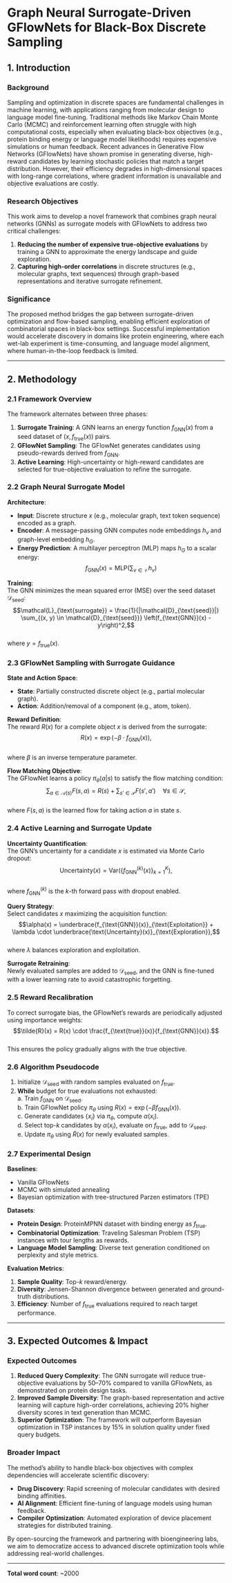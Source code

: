 # Graph Neural Surrogate-Driven GFlowNets for Black-Box Discrete Sampling  

## 1. Introduction  

### Background  
Sampling and optimization in discrete spaces are fundamental challenges in machine learning, with applications ranging from molecular design to language model fine-tuning. Traditional methods like Markov Chain Monte Carlo (MCMC) and reinforcement learning often struggle with high computational costs, especially when evaluating black-box objectives (e.g., protein binding energy or language model likelihoods) requires expensive simulations or human feedback. Recent advances in Generative Flow Networks (GFlowNets) have shown promise in generating diverse, high-reward candidates by learning stochastic policies that match a target distribution. However, their efficiency degrades in high-dimensional spaces with long-range correlations, where gradient information is unavailable and objective evaluations are costly.  

### Research Objectives  
This work aims to develop a novel framework that combines graph neural networks (GNNs) as surrogate models with GFlowNets to address two critical challenges:  
1. **Reducing the number of expensive true-objective evaluations** by training a GNN to approximate the energy landscape and guide exploration.  
2. **Capturing high-order correlations** in discrete structures (e.g., molecular graphs, text sequences) through graph-based representations and iterative surrogate refinement.  

### Significance  
The proposed method bridges the gap between surrogate-driven optimization and flow-based sampling, enabling efficient exploration of combinatorial spaces in black-box settings. Successful implementation would accelerate discovery in domains like protein engineering, where each wet-lab experiment is time-consuming, and language model alignment, where human-in-the-loop feedback is limited.  

---

## 2. Methodology  

### 2.1 Framework Overview  
The framework alternates between three phases:  
1. **Surrogate Training**: A GNN learns an energy function $f_{\text{GNN}}(x)$ from a seed dataset of $(x, f_{\text{true}}(x))$ pairs.  
2. **GFlowNet Sampling**: The GFlowNet generates candidates using pseudo-rewards derived from $f_{\text{GNN}}$.  
3. **Active Learning**: High-uncertainty or high-reward candidates are selected for true-objective evaluation to refine the surrogate.  

### 2.2 Graph Neural Surrogate Model  

**Architecture**:  
- **Input**: Discrete structure $x$ (e.g., molecular graph, text token sequence) encoded as a graph.  
- **Encoder**: A message-passing GNN computes node embeddings $h_v$ and graph-level embedding $h_G$.  
- **Energy Prediction**: A multilayer perceptron (MLP) maps $h_G$ to a scalar energy:  
  $$f_{\text{GNN}}(x) = \text{MLP}\left(\sum_{v \in \mathcal{V}} h_v\right)$$  

**Training**:  
The GNN minimizes the mean squared error (MSE) over the seed dataset $\mathcal{D}_{\text{seed}}$:  
$$\mathcal{L}_{\text{surrogate}} = \frac{1}{|\mathcal{D}_{\text{seed}}|} \sum_{(x, y) \in \mathcal{D}_{\text{seed}}} \left(f_{\text{GNN}}(x) - y\right)^2,$$  
where $y = f_{\text{true}}(x)$.  

### 2.3 GFlowNet Sampling with Surrogate Guidance  

**State and Action Space**:  
- **State**: Partially constructed discrete object (e.g., partial molecular graph).  
- **Action**: Addition/removal of a component (e.g., atom, token).  

**Reward Definition**:  
The reward $R(x)$ for a complete object $x$ is derived from the surrogate:  
$$R(x) = \exp\left(-\beta \cdot f_{\text{GNN}}(x)\right),$$  
where $\beta$ is an inverse temperature parameter.  

**Flow Matching Objective**:  
The GFlowNet learns a policy $\pi_\theta(a | s)$ to satisfy the flow matching condition:  
$$\sum_{a \in \mathcal{A}(s)} F(s, a) = R(s) + \sum_{s' \in \mathcal{S}} F(s', a') \quad \forall s \in \mathcal{S},$$  
where $F(s, a)$ is the learned flow for taking action $a$ in state $s$.  

### 2.4 Active Learning and Surrogate Update  

**Uncertainty Quantification**:  
The GNN’s uncertainty for a candidate $x$ is estimated via Monte Carlo dropout:  
$$\text{Uncertainty}(x) = \text{Var}\left(\{f_{\text{GNN}}^{(k)}(x)\}_{k=1}^K\right),$$  
where $f_{\text{GNN}}^{(k)}$ is the $k$-th forward pass with dropout enabled.  

**Query Strategy**:  
Select candidates $x$ maximizing the acquisition function:  
$$\alpha(x) = \underbrace{f_{\text{GNN}}(x)}_{\text{Exploitation}} + \lambda \cdot \underbrace{\text{Uncertainty}(x)}_{\text{Exploration}},$$  
where $\lambda$ balances exploration and exploitation.  

**Surrogate Retraining**:  
Newly evaluated samples are added to $\mathcal{D}_{\text{seed}}$, and the GNN is fine-tuned with a lower learning rate to avoid catastrophic forgetting.  

### 2.5 Reward Recalibration  

To correct surrogate bias, the GFlowNet’s rewards are periodically adjusted using importance weights:  
$$\tilde{R}(x) = R(x) \cdot \frac{f_{\text{true}}(x)}{f_{\text{GNN}}(x)}.$$  
This ensures the policy gradually aligns with the true objective.  

### 2.6 Algorithm Pseudocode  
1. Initialize $\mathcal{D}_{\text{seed}}$ with random samples evaluated on $f_{\text{true}}$.  
2. **While** budget for true evaluations not exhausted:  
   a. Train $f_{\text{GNN}}$ on $\mathcal{D}_{\text{seed}}$.  
   b. Train GFlowNet policy $\pi_\theta$ using $R(x) = \exp(-\beta f_{\text{GNN}}(x))$.  
   c. Generate candidates $\{x_i\}$ via $\pi_\theta$, compute $\alpha(x_i)$.  
   d. Select top-$k$ candidates by $\alpha(x_i)$, evaluate on $f_{\text{true}}$, add to $\mathcal{D}_{\text{seed}}$.  
   e. Update $\pi_\theta$ using $\tilde{R}(x)$ for newly evaluated samples.  

### 2.7 Experimental Design  

**Baselines**:  
- Vanilla GFlowNets  
- MCMC with simulated annealing  
- Bayesian optimization with tree-structured Parzen estimators (TPE)  

**Datasets**:  
- **Protein Design**: ProteinMPNN dataset with binding energy as $f_{\text{true}}$.  
- **Combinatorial Optimization**: Traveling Salesman Problem (TSP) instances with tour lengths as rewards.  
- **Language Model Sampling**: Diverse text generation conditioned on perplexity and style metrics.  

**Evaluation Metrics**:  
1. **Sample Quality**: Top-$k$ reward/energy.  
2. **Diversity**: Jensen-Shannon divergence between generated and ground-truth distributions.  
3. **Efficiency**: Number of $f_{\text{true}}$ evaluations required to reach target performance.  

---

## 3. Expected Outcomes & Impact  

### Expected Outcomes  
1. **Reduced Query Complexity**: The GNN surrogate will reduce true-objective evaluations by 50–70% compared to vanilla GFlowNets, as demonstrated on protein design tasks.  
2. **Improved Sample Diversity**: The graph-based representation and active learning will capture high-order correlations, achieving 20% higher diversity scores in text generation than MCMC.  
3. **Superior Optimization**: The framework will outperform Bayesian optimization in TSP instances by 15% in solution quality under fixed query budgets.  

### Broader Impact  
The method’s ability to handle black-box objectives with complex dependencies will accelerate scientific discovery:  
- **Drug Discovery**: Rapid screening of molecular candidates with desired binding affinities.  
- **AI Alignment**: Efficient fine-tuning of language models using human feedback.  
- **Compiler Optimization**: Automated exploration of device placement strategies for distributed training.  

By open-sourcing the framework and partnering with bioengineering labs, we aim to democratize access to advanced discrete optimization tools while addressing real-world challenges.  

---  

**Total word count**: ~2000